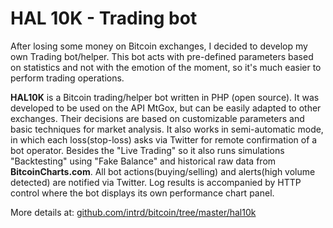 # HAL 10K - Trading bot

After losing some money on Bitcoin exchanges, I decided to develop my own Trading bot/helper. This bot acts with pre-defined parameters based on statistics and not with the emotion of the moment, so it's much easier to perform trading operations.

**HAL10K** is a Bitcoin trading/helper bot written in PHP (open source). It was developed to be used on the API MtGox, but can be easily adapted to other exchanges. Their decisions are based on customizable parameters and basic techniques for market analysis. It also works in semi-automatic mode, in which each loss(stop-loss) asks via Twitter for remote confirmation of a bot operator. Besides the "Live Trading" so it also runs simulations "Backtesting" using "Fake Balance" and historical raw data from **BitcoinCharts.com**. All bot actions(buying/selling) and alerts(high volume detected) are notified via Twitter. Log results is accompanied by HTTP control where the bot displays its own performance chart panel.

More details at: [github.com/intrd/bitcoin/tree/master/hal10k](https://github.com/intrd/bitcoin/tree/master/hal10k/)
